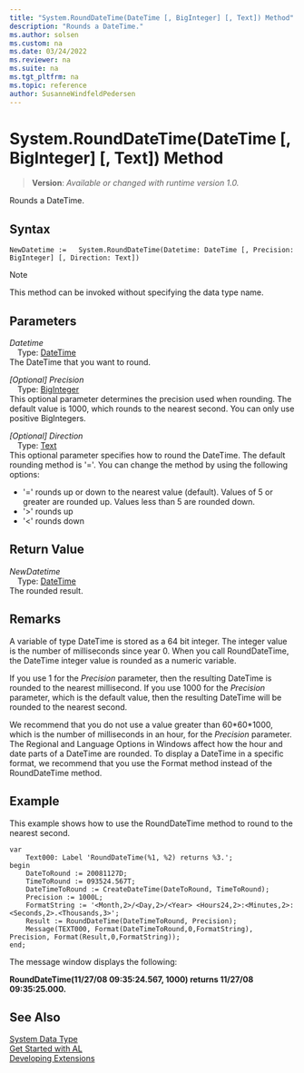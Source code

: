 ```yaml
---
title: "System.RoundDateTime(DateTime [, BigInteger] [, Text]) Method"
description: "Rounds a DateTime."
ms.author: solsen
ms.custom: na
ms.date: 03/24/2022
ms.reviewer: na
ms.suite: na
ms.tgt_pltfrm: na
ms.topic: reference
author: SusanneWindfeldPedersen
---
```

[//]: # (START>DO_NOT_EDIT)
[//]: # (IMPORTANT:Do not edit any of the content between here and the END>DO_NOT_EDIT.)
[//]: # (Any modifications should be made in the .xml files in the ModernDev repo.)
# System.RoundDateTime(DateTime [, BigInteger] [, Text]) Method
> **Version**: _Available or changed with runtime version 1.0._

Rounds a DateTime.


## Syntax
```AL
NewDatetime :=   System.RoundDateTime(Datetime: DateTime [, Precision: BigInteger] [, Direction: Text])
```
> [!NOTE]
> This method can be invoked without specifying the data type name.
## Parameters
*Datetime*  
&emsp;Type: [DateTime](../datetime/datetime-data-type.md)  
The DateTime that you want to round.  

*[Optional] Precision*  
&emsp;Type: [BigInteger](../biginteger/biginteger-data-type.md)  
This optional parameter determines the precision used when rounding. The default value is 1000, which rounds to the nearest second. You can only use positive BigIntegers.
        

*[Optional] Direction*  
&emsp;Type: [Text](../text/text-data-type.md)  
This optional parameter specifies how to round the DateTime. The default rounding method is '='. You can change the method by using the following options:
-   '=' rounds up or down to the nearest value (default). Values of 5 or greater are rounded up. Values less than 5 are rounded down.
-   '\>' rounds up
-   '\<' rounds down
          


## Return Value
*NewDatetime*  
&emsp;Type: [DateTime](../datetime/datetime-data-type.md)  
The rounded result.


[//]: # (IMPORTANT: END>DO_NOT_EDIT)

## Remarks

A variable of type DateTime is stored as a 64 bit integer. The integer value is the number of milliseconds since year 0. When you call RoundDateTime, the DateTime integer value is rounded as a numeric variable.  

If you use 1 for the *Precision* parameter, then the resulting DateTime is rounded to the nearest millisecond. If you use 1000 for the *Precision* parameter, which is the default value, then the resulting DateTime will be rounded to the nearest second.  

We recommend that you do not use a value greater than 60\*60\*1000, which is the number of milliseconds in an hour, for the *Precision* parameter. The Regional and Language Options in Windows affect how the hour and date parts of a DateTime are rounded. To display a DateTime in a specific format, we recommend that you use the Format method instead of the RoundDateTime method.  

## Example

This example shows how to use the RoundDateTime method to round to the nearest second. 
 
```al
var
    Text000: Label 'RoundDateTime(%1, %2) returns %3.';
begin
    DateToRound := 20081127D;  
    TimeToRound := 093524.567T;  
    DateTimeToRound := CreateDateTime(DateToRound, TimeToRound);  
    Precision := 1000L;  
    FormatString := '<Month,2>/<Day,2>/<Year> <Hours24,2>:<Minutes,2>:<Seconds,2>.<Thousands,3>';  
    Result := RoundDateTime(DateTimeToRound, Precision);  
    Message(TEXT000, Format(DateTimeToRound,0,FormatString), Precision, Format(Result,0,FormatString)); 
end;
```  

The message window displays the following:  

**RoundDateTime\(11/27/08 09:35:24.567, 1000\) returns 11/27/08 09:35:25.000.**  

## See Also

[System Data Type](system-data-type.md)  
[Get Started with AL](../../devenv-get-started.md)  
[Developing Extensions](../../devenv-dev-overview.md)